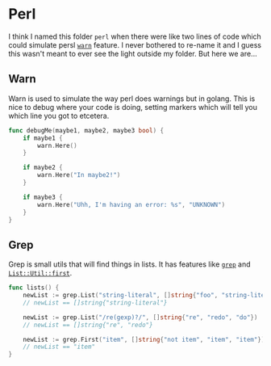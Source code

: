 # Perl

I think I named this folder `perl` when there were like two lines of code which
could simulate persl [`warn`](https://perldoc.perl.org/functions/warn.html)
feature. I never bothered to re-name it and I guess this wasn't meant to ever
see the light outside my folder. But here we are...

## Warn

Warn is used to simulate the way perl does warnings but in golang. This is nice
to debug where your code is doing, setting markers which will tell you which
line you got to etcetera.

```go
func debugMe(maybe1, maybe2, maybe3 bool) {
    if maybe1 {
        warn.Here()
    }

    if maybe2 {
        warn.Here("In maybe2!")
    }

    if maybe3 {
        warn.Here("Uhh, I'm having an error: %s", "UNKNOWN")
    }
}
```

## Grep

Grep is small utils that will find things in lists. It has features like
[`grep`](https://perldoc.perl.org/functions/grep.html) and
[`List::Util::first`](https://perldoc.perl.org/List/Util.html#first).

```go
func lists() {
    newList := grep.List("string-literal", []string{"foo", "string-literal", "bar"})
    // newList == []string{"string-literal"}

    newList := grep.List("/re(gexp)?/", []string{"re", "redo", "do"})
    // newList == []string{"re", "redo"}

    newList := grep.First("item", []string{"not item", "item", "item"})
    // newList == "item"
}
```
